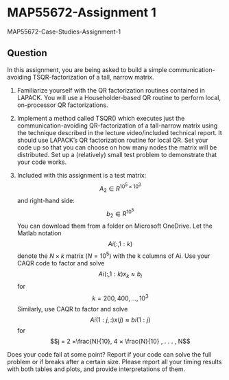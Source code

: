 # MAP55672-Assignment 1
MAP55672-Case-Studies-Assignment-1

## Question
In this assignment, you are being asked to build a simple communication-avoiding TSQR-factorization of a tall, narrow matrix.
1. Familiarize yourself with the QR factorization routines contained in LAPACK. You will
use a Householder-based QR routine to perform local, on-processor QR factorizations.

2. Implement a method called TSQR() which executes just the communication-avoiding
QR-factorization of a tall-narrow matrix using the technique described in the lecture
video/included technical report. It should use LAPACK’s QR factorization routine for
local QR. Set your code up so that you can choose on how many nodes the matrix will
be distributed. Set up a (relatively) small test problem to demonstrate that your code
works.

3. Included with this assignment is a test matrix: $$A_2 \in R^{10^5×10^3}$$ and right-hand side: $$b_2 ∈ R^{10^5}$$
You can download them from a folder on Microsoft OneDrive. 
Let the Matlab notation 
$$Ai(:, 1 : k)$$ 
denote the 
$N × k$ matrix $(N = 10^5)$ 
with the k columns of Ai. 
Use your CAQR code to factor and solve $$Ai(:, 1 : k)x_k ≈ b_i$$
for 
$$k = 200, 400, . . . , 10^3$$
Similarly, use CAQR to factor and solve $$Ai(1 : j, :)x(j) ≈ bi(1 : j)$$ 
for $$j = 2 ×\frac{N}{10}, 4 × \frac{N}{10} , . . . , N$$

Does your code fail at some point? Report if your code can solve the full problem or
if breaks after a certain size. Please report all your timing results with both tables and
plots, and provide interpretations of them.